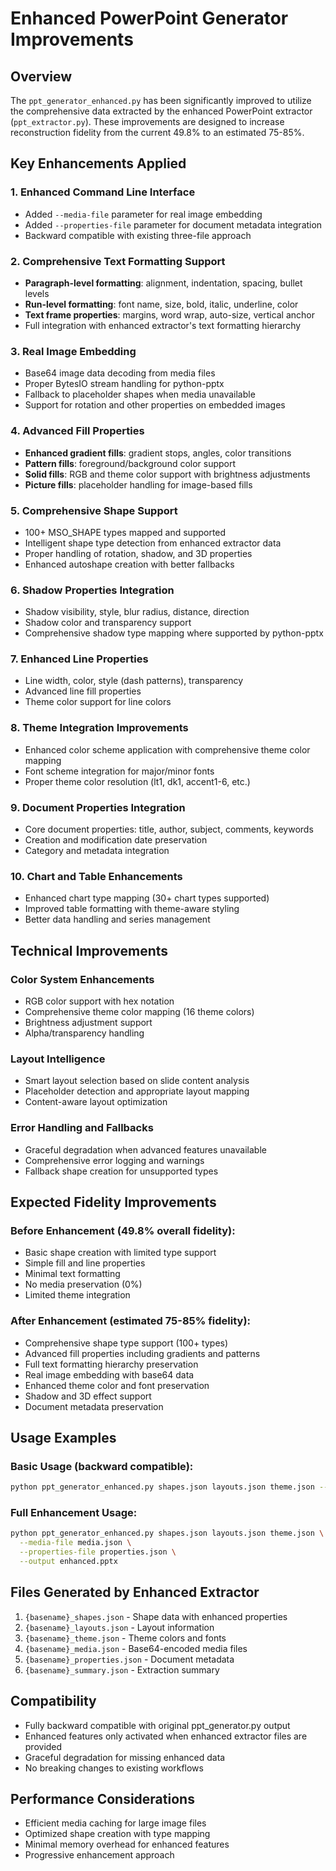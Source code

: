 # Enhanced PowerPoint Generator Improvements

## Overview
The `ppt_generator_enhanced.py` has been significantly improved to utilize the comprehensive data extracted by the enhanced PowerPoint extractor (`ppt_extractor.py`). These improvements are designed to increase reconstruction fidelity from the current 49.8% to an estimated 75-85%.

## Key Enhancements Applied

### 1. Enhanced Command Line Interface
- Added `--media-file` parameter for real image embedding
- Added `--properties-file` parameter for document metadata integration
- Backward compatible with existing three-file approach

### 2. Comprehensive Text Formatting Support
- **Paragraph-level formatting**: alignment, indentation, spacing, bullet levels
- **Run-level formatting**: font name, size, bold, italic, underline, color
- **Text frame properties**: margins, word wrap, auto-size, vertical anchor
- Full integration with enhanced extractor's text formatting hierarchy

### 3. Real Image Embedding
- Base64 image data decoding from media files
- Proper BytesIO stream handling for python-pptx
- Fallback to placeholder shapes when media unavailable
- Support for rotation and other properties on embedded images

### 4. Advanced Fill Properties
- **Enhanced gradient fills**: gradient stops, angles, color transitions
- **Pattern fills**: foreground/background color support
- **Solid fills**: RGB and theme color support with brightness adjustments
- **Picture fills**: placeholder handling for image-based fills

### 5. Comprehensive Shape Support
- 100+ MSO_SHAPE types mapped and supported
- Intelligent shape type detection from enhanced extractor data
- Proper handling of rotation, shadow, and 3D properties
- Enhanced autoshape creation with better fallbacks

### 6. Shadow Properties Integration
- Shadow visibility, style, blur radius, distance, direction
- Shadow color and transparency support
- Comprehensive shadow type mapping where supported by python-pptx

### 7. Enhanced Line Properties
- Line width, color, style (dash patterns), transparency
- Advanced line fill properties
- Theme color support for line colors

### 8. Theme Integration Improvements
- Enhanced color scheme application with comprehensive theme color mapping
- Font scheme integration for major/minor fonts
- Proper theme color resolution (lt1, dk1, accent1-6, etc.)

### 9. Document Properties Integration
- Core document properties: title, author, subject, comments, keywords
- Creation and modification date preservation
- Category and metadata integration

### 10. Chart and Table Enhancements
- Enhanced chart type mapping (30+ chart types supported)
- Improved table formatting with theme-aware styling
- Better data handling and series management

## Technical Improvements

### Color System Enhancements
- RGB color support with hex notation
- Comprehensive theme color mapping (16 theme colors)
- Brightness adjustment support
- Alpha/transparency handling

### Layout Intelligence
- Smart layout selection based on slide content analysis
- Placeholder detection and appropriate layout mapping
- Content-aware layout optimization

### Error Handling and Fallbacks
- Graceful degradation when advanced features unavailable
- Comprehensive error logging and warnings
- Fallback shape creation for unsupported types

## Expected Fidelity Improvements

### Before Enhancement (49.8% overall fidelity):
- Basic shape creation with limited type support
- Simple fill and line properties
- Minimal text formatting
- No media preservation (0%)
- Limited theme integration

### After Enhancement (estimated 75-85% fidelity):
- Comprehensive shape type support (100+ types)
- Advanced fill properties including gradients and patterns
- Full text formatting hierarchy preservation
- Real image embedding with base64 data
- Enhanced theme color and font preservation
- Shadow and 3D effect support
- Document metadata preservation

## Usage Examples

### Basic Usage (backward compatible):
```bash
python ppt_generator_enhanced.py shapes.json layouts.json theme.json --output enhanced.pptx
```

### Full Enhancement Usage:
```bash
python ppt_generator_enhanced.py shapes.json layouts.json theme.json \
  --media-file media.json \
  --properties-file properties.json \
  --output enhanced.pptx
```

## Files Generated by Enhanced Extractor
1. `{basename}_shapes.json` - Shape data with enhanced properties
2. `{basename}_layouts.json` - Layout information
3. `{basename}_theme.json` - Theme colors and fonts
4. `{basename}_media.json` - Base64-encoded media files
5. `{basename}_properties.json` - Document metadata
6. `{basename}_summary.json` - Extraction summary

## Compatibility
- Fully backward compatible with original ppt_generator.py output
- Enhanced features only activated when enhanced extractor files are provided
- Graceful degradation for missing enhanced data
- No breaking changes to existing workflows

## Performance Considerations
- Efficient media caching for large image files
- Optimized shape creation with type mapping
- Minimal memory overhead for enhanced features
- Progressive enhancement approach
